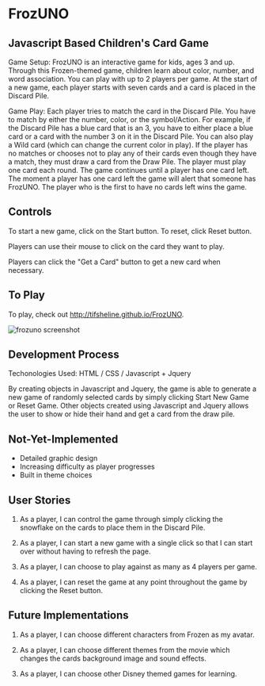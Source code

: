 # FrozUNO

## Javascript Based Children's Card Game

Game Setup:  FrozUNO is an interactive game for kids, ages 3 and up.  Through this Frozen-themed game, children learn about color, number, and word association.  You can play with up to 2 players per game.  At the start of a new game, each player starts with seven cards and a card is placed in the Discard Pile.  

Game Play:  Each player tries to match the card in the Discard Pile.  You have to match by either the number, color, or the symbol/Action.  For example, if the Discard Pile has a blue card that is an 3, you have to either place a blue card or a card with the number 3 on it in the Discard Pile.  You can also play a Wild card (which can change the current color in play).  If the player has no matches or chooses not to play any of their cards even though they have a match, they must draw a card from the Draw Pile.  The player must play one card each round.  The game continues until a player has one card left.  The moment a player has one card left the game will alert that someone has FrozUNO.  The player who is the first to have no cards left wins the game.

## Controls

To start a new game, click on the Start button.  To reset, click Reset button.

Players can use their mouse to click on the card they want to play.  

Players can click the "Get a Card" button to get a new card when necessary.  

## To Play

To play, check out http://tifsheline.github.io/FrozUNO.


![frozuno screenshot](https://cloud.githubusercontent.com/assets/20602404/18069502/77c0c4ba-6dfc-11e6-9875-aa28c3bef162.png)


## Development Process

Techonologies Used: HTML / CSS / Javascript + Jquery

By creating objects in Javascript and Jquery, the game is able to generate a new game of randomly selected cards by simply clicking Start New Game or Reset Game.  Other objects created using Javascript and Jquery allows the user to show or hide their hand and get a card from the draw pile.

## Not-Yet-Implemented

* Detailed graphic design
* Increasing difficulty as player progresses
* Built in theme choices

## User Stories

1. As a player, I can control the game through simply clicking the snowflake on the cards to place them in the Discard Pile.

2. As a player, I can start a new game with a single click so that I can start over without having to refresh the page.

3. As a player, I can choose to play against as many as 4 players per game.

4. As a player, I can reset the game at any point throughout the game by clicking the Reset button.

## Future Implementations

1. As a player, I can choose different characters from Frozen as my avatar.

2. As a player, I can choose different themes from the movie which changes the cards background image and sound effects.

3. As a player, I can choose other Disney themed games for learning.
